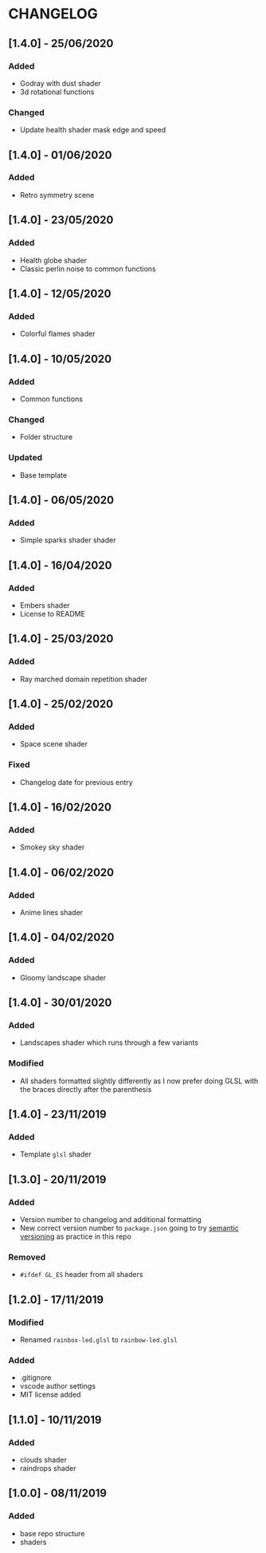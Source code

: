# CHANGELOG

## **[1.4.0]** - 25/06/2020
### **Added**
- Godray with dust shader
- 3d rotational functions

### **Changed**
- Update health shader mask edge and speed

## **[1.4.0]** - 01/06/2020
### **Added**
- Retro symmetry scene

## **[1.4.0]** - 23/05/2020
### **Added**
- Health globe shader
- Classic perlin noise to common functions

## **[1.4.0]** - 12/05/2020
### **Added**
- Colorful flames shader

## **[1.4.0]** - 10/05/2020
### **Added**
- Common functions

### **Changed**
- Folder structure

### **Updated**
- Base template

## **[1.4.0]** - 06/05/2020
### **Added**
- Simple sparks shader shader

## **[1.4.0]** - 16/04/2020
### **Added**
- Embers shader
- License to README

## **[1.4.0]** - 25/03/2020
### **Added**
- Ray marched domain repetition shader

## **[1.4.0]** - 25/02/2020
### **Added**
- Space scene shader

### **Fixed**
- Changelog date for previous entry

## **[1.4.0]** - 16/02/2020
### **Added**
- Smokey sky shader

## **[1.4.0]** - 06/02/2020

### **Added**
- Anime lines shader

## **[1.4.0]** - 04/02/2020

### **Added**
- Gloomy landscape shader

## **[1.4.0]** - 30/01/2020

### **Added**
- Landscapes shader which runs through a few variants

### **Modified**
- All shaders formatted slightly differently as I now prefer doing GLSL with the braces directly after the parenthesis

## **[1.4.0]** - 23/11/2019

### **Added**
- Template `glsl` shader

## **[1.3.0]** - 20/11/2019

### **Added**
- Version number to changelog and additional formatting
- New correct version number to `package.json` going to try [semantic versioning](https://semver.org/) as practice in this repo

### **Removed**
- `#ifdef GL_ES` header from all shaders

## **[1.2.0]** - 17/11/2019

### **Modified**
- Renamed `rainbox-led.glsl` to `rainbow-led.glsl`

### **Added**
- .gitignore
- vscode author settings
- MIT license added

## **[1.1.0]** - 10/11/2019

### **Added**
- clouds shader
- raindrops shader

## **[1.0.0]** - 08/11/2019

### **Added**
- base repo structure
- shaders
